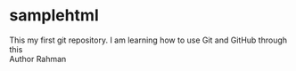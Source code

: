# samplehtml
This my first git repository.
I  am learning how to use Git and GitHub through this
<br>
Author Rahman

